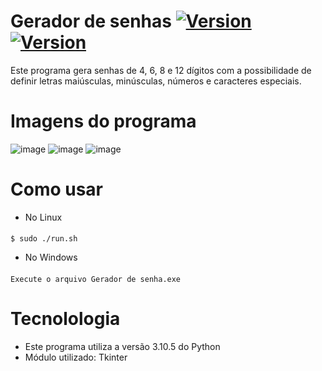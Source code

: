 # Gerador de senhas <a href="https://www.python.org/downloads/release/python-3105/"><img title="Version" src="https://img.shields.io/badge/Python-3.10.5-yellow.svg?style=flat-square"></a> <a href="https://docs.python.org/3/library/tkinter.html"><img title="Version" src="https://img.shields.io/badge/Library-Tkinter-blue.svg?style=flat-square"></a> 
Este programa gera senhas de 4, 6, 8 e 12 dígitos com a possibilidade de definir letras maiúsculas, minúsculas, números e caracteres especiais.

# Imagens do programa
![image](https://user-images.githubusercontent.com/62616207/173152877-569807ec-cbb2-4c7b-9939-c1d07b402c7b.png)
![image](https://user-images.githubusercontent.com/62616207/173152878-77341d50-94bb-49e4-829a-7360d96730c6.png)
![image](https://user-images.githubusercontent.com/62616207/173152893-60b3655b-669a-487a-991d-fdde92dbd48d.png)

# Como usar

- No Linux
####
    $ sudo ./run.sh
- No Windows
####
    Execute o arquivo Gerador de senha.exe
    
    
# Tecnolologia
- Este programa utiliza a versão 3.10.5 do Python
- Módulo utilizado: Tkinter

